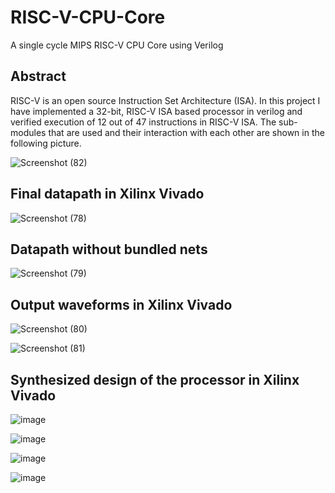 # RISC-V-CPU-Core
A single cycle MIPS RISC-V CPU Core using Verilog

## Abstract
RISC-V is an open source Instruction Set Architecture (ISA). In this project I have implemented a 32-bit, RISC-V ISA based processor in verilog and verified execution of 12 out of 47 instructions in RISC-V ISA. The sub-modules that are used and their interaction with each other are shown in the following picture.

![Screenshot (82)](https://user-images.githubusercontent.com/92263062/218332253-1fdd301b-46d5-49ff-b189-aa46b0f897f3.png)


## Final datapath in Xilinx Vivado

![Screenshot (78)](https://user-images.githubusercontent.com/92263062/218331778-5caa5d43-26af-435a-b390-db5147717585.png)

## Datapath without bundled nets

![Screenshot (79)](https://user-images.githubusercontent.com/92263062/218331831-a7b7f17e-4958-4c7a-8848-e0fb3ac1d40f.png)

## Output waveforms in Xilinx Vivado

![Screenshot (80)](https://user-images.githubusercontent.com/92263062/218332071-14bfbf8f-b7d3-4321-b199-736d8133a027.png)

![Screenshot (81)](https://user-images.githubusercontent.com/92263062/218332077-053d4ded-9998-4996-be95-e41075de027c.png)


## Synthesized design of the processor in Xilinx Vivado

![image](https://user-images.githubusercontent.com/92263062/187929419-9b8890bc-33dd-4afd-aaff-c085867ae751.png)

![image](https://user-images.githubusercontent.com/92263062/187929891-afec8364-39f8-4152-aa25-02c54ba0a0df.png)

![image](https://user-images.githubusercontent.com/92263062/187930258-147874d5-c6ea-4a83-95bf-738b783b155c.png)

![image](https://user-images.githubusercontent.com/92263062/187929667-4d2b37e0-7df4-4778-9be6-9ef71bd55cff.png)

